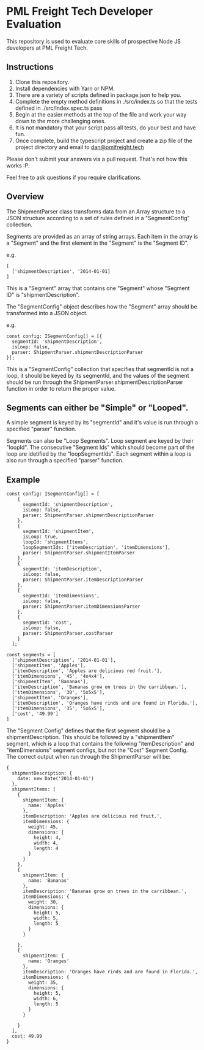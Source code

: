 # PML Freight Tech Developer Evaluation
This repository is used to evaluate core skills of prospective Node JS developers at PML Freight Tech.

## Instructions
1. Clone this repository.
1. Install dependencies with Yarn or NPM.
1. There are a variety of scripts defined in package.json to help you.
1. Complete the empty method definitions in ./src/index.ts so that the tests defined in ./src/index.spec.ts pass
1. Begin at the easier methods at the top of the file and work your way down to the more challenging ones.
1. It is not mandatory that your script pass all tests, do your best and have fun.
1. Once complete, build the typescript project and create a zip file of the project directory and email to [dan@pmlfreight.tech](mailto:dan@pmlfreight.tech)

Please don't submit your answers via a pull request. That's not how this works :P.

Feel free to ask questions if you require clarifications.

## Overview
The ShipmentParser class transforms data from an Array structure to a JSON  structure according to a set of rules defined in a "SegmentConfig" collection.

Segments are provided as an array of string arrays. Each item in the array is a "Segment" and the first element in the "Segment" is the "Segment ID".

e.g.
```
[
  ['shipmentDescription', '2014-01-01]
]
```
This is a "Segment" array that contains one "Segment" whose "Segment ID" is "shipmentDescription".

The "SegmentConfig" object describes how the "Segment" array should be transformed into a JSON object.

e.g.
```
const config: ISegmentConfig[] = [{
  segmentId: 'shipmentDescription',
  isLoop: false,
  parser: ShipmentParser.shipmentDescriptionParser
}];
```

This is a "SegmentConfig" collection that specifies that segmentId is not a loop, it should be keyed by its segmentId, and the values of the segment should be run through the ShipmentParser.shipmentDescriptionParser function in order to return the proper value.

## Segments can either be "Simple" or "Looped".

A simple segment is keyed by its "segmentId" and it's value is run through a specified "parser" function.

Segments can also be "Loop Segments". Loop segment are keyed by their "loopId". The consecutive "Segment Ids" which should become part of the loop are idetified by the "loopSegmentIds". Each segment within a loop is also run through a specified "parser" function.

## Example
```
const config: ISegmentConfig[] = [
    {
      segmentId: 'shipmentDescription',
      isLoop: false,
      parser: ShipmentParser.shipmentDescriptionParser
    },
    {
      segmentId: 'shipmentItem',
      isLoop: true,
      loopId: 'shipmentItems',
      loopSegmentIds: ['itemDescription', 'itemDimensions'],
      parser: ShipmentParser.shipmentItemParser
    },
    {
      segmentId: 'itemDescription',
      isLoop: false,
      parser: ShipmentParser.itemDescriptionParser
    },
    {
      segmentId: 'itemDimensions',
      isLoop: false,
      parser: ShipmentParser.itemDimensionsParser
    },
    {
      segmentId: 'cost',
      isLoop: false,
      parser: ShipmentParser.costParser
    }
  ];

const segments = [
  ['shipmentDescription', '2014-01-01'],
  ['shipmentItem', 'Apples'],
  ['itemDescription', 'Apples are delicious red fruit.'],
  ['itemDimensions', '45', '4x4x4'],
  ['shipmentItem', 'Bananas'],
  ['itemDescription', 'Bananas grow on trees in the carribbean.'],
  ['itemDimensions', '30', '5x5x5'],
  ['shipmentItem', 'Oranges'],
  ['itemDescription', 'Oranges have rinds and are found in Florida.'],
  ['itemDimensions', '35', '5x6x5'],
  ['cost', '49.99']
]
```

The "Segment Config" defines that the first segment should be a shipmentDescription. This should be followed by a "shipmentItem" segment, which is a loop that contains the following "itemDescription" and "itemDimensions" segment configs, but not the "Cost" Segment Config. The correct output when run through the ShipmentParser will be:

```
{
  shipmentDescription: {
    date: new Date('2014-01-01')
  },
  shipmentItems: [
    {
      shipmentItem: {
        name: 'Apples'
      },
      itemDescription: 'Apples are delicious red fruit.',
      itemDimensions: {
        weight: 45,
        dimensions: {
          height: 4,
          width: 4,
          length: 4
        }
      }
    },
    {
      shipmentItem: {
        name: 'Bananas'
      },
      itemDescription: 'Bananas grow on trees in the carribbean.',
      itemDimensions: {
        weight: 30,
        dimensions: {
          height: 5,
          width: 5,
          length: 5
        }
      }

    },
    {
      shipmentItem: {
        name: 'Oranges'
      },
      itemDescription: 'Oranges have rinds and are found in Florida.',
      itemDimensions: {
        weight: 35,
        dimensions: {
          height: 5,
          width: 6,
          length: 5
        }
      }

    }
  ],
  cost: 49.99
}
```